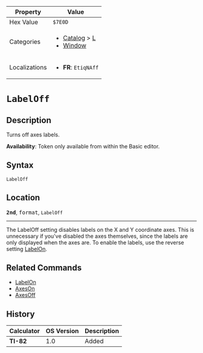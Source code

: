 | Property      | Value |
|---------------|-------|
| Hex Value     | `$7E0D`|
| Categories    | <ul><li>[Catalog](<../categories/Catalog.md>) > [L](<../categories/Catalog.md#L>)</li><li>[Window](<../categories/Window.md>)</li></ul> |
| Localizations | <ul><li><b>FR</b>: `EtiqNAff`</li></ul> |

# `LabelOff`

## Description
Turns off axes labels.


<b>Availability</b>: Token only available from within the Basic editor.

## Syntax
`LabelOff`

## Location
<tt><kbd><b>2nd</b></kbd></tt>, <kbd>format</kbd>, `LabelOff`
<hr>

The LabelOff setting disables labels on the X and Y coordinate axes. This is unnecessary if you've disabled the axes themselves, since the labels are only displayed when the axes are. To enable the labels, use the reverse setting [LabelOn](/labelon).

## Related Commands

*   [LabelOn](/labelon)
*   [AxesOn](/axeson)
*   [AxesOff](/axesoff)

## History
| Calculator | OS Version | Description |
|------------|------------|-------------|
| <b>TI-82</b> | 1.0 | Added |


